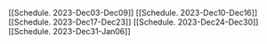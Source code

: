[[Schedule. 2023-Dec03-Dec09]]
[[Schedule. 2023-Dec10-Dec16]]
[[Schedule. 2023-Dec17-Dec23]]
[[Schedule. 2023-Dec24-Dec30]]
[[Schedule. 2023-Dec31-Jan06]]
